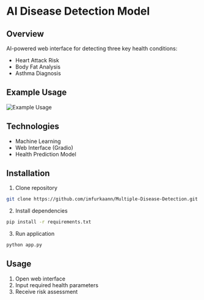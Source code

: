 # AI Disease Detection Model

## Overview
AI-powered web interface for detecting three key health conditions:
- Heart Attack Risk
- Body Fat Analysis 
- Asthma Diagnosis

## Example Usage
![Example Usage](https://github.com/imfurkaann/autoML/blob/main/gif/video.gif)

## Technologies
- Machine Learning
- Web Interface (Gradio)
- Health Prediction Model

## Installation
1. Clone repository
```bash
git clone https://github.com/imfurkaann/Multiple-Disease-Detection.git
```

2. Install dependencies
```bash
pip install -r requirements.txt
```

3. Run application
```bash
python app.py
```

## Usage
1. Open web interface
2. Input required health parameters
3. Receive risk assessment
